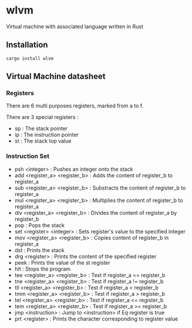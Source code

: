 # wlvm

Virtual machine with associated language written in Rust

## Installation

`cargo install wlvm`

## Virtual Machine datasheet

### Registers

There are 6 multi purposes registers, marked from a to f.

There are 3 special registers : 
- sp : The stack pointer
- ip : The instruction pointer
- st : The stack top value

### Instruction Set

- psh \<integer> : Pushes an integer onto the stack
- add \<register_a> \<register_b> : Adds the content of register_b to register_a
- sub \<register_a> \<register_b> : Substracts the content of register_b to register_a
- mul \<register_a> \<register_b> : Multiplies the content of register_b to register_a
- div \<register_a> \<register_b> : Divides the content of register_a by register_b
- pop : Pops the stack
- set \<register> \<integer> : Sets register's value to the specified integer
- mov \<register_a> \<register_b> : Copies content of register_b in register_a
- dst : Prints the stack
- drg \<register> : Prints the content of the specified register
- peek : Prints the value of the st register
- hlt : Stops the program
- tee \<register_a> \<register_b> : Test if register_a == register_b
- tne \<register_a> \<register_b> : Test if register_a != register_b
- tll \<register_a> \<register_b> : Test if register_a < register_b
- tmm \<register_a> \<register_b> : Test if register_a > register_b
- tel \<register_a> \<register_b> : Test if register_a <= register_b 
- tem \<register_a> \<register_b> : Test if register_a >= register_b
- jmp \<instruction> : Jump to \<instruction> if Eq register is true
- prt \<register> : Prints the character corresponding to register value